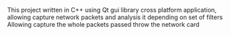This project written in C++ using Qt gui library cross platform application, allowing 
capture network packets and analysis it depending on set of filters
Allowing capture the whole packets passed throw the network card 

